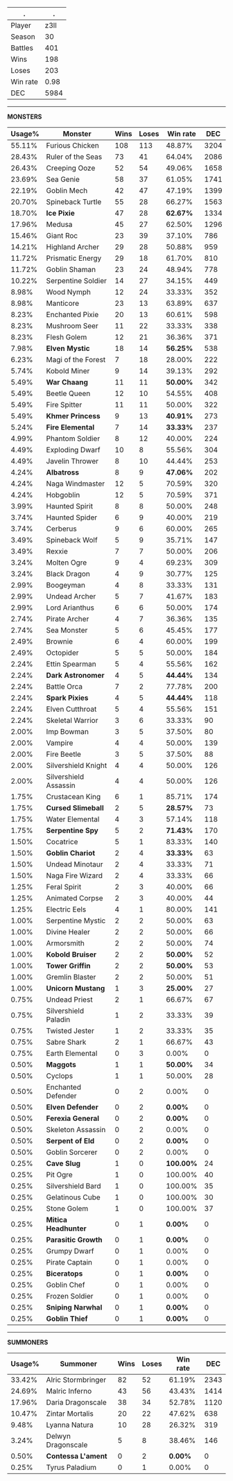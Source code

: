 .|.
|-|-
Player|z3ll
Season|30
Battles|401
Wins|198
Loses|203
Win rate|0.98
DEC|5984

---
**MONSTERS**

Usage%|Monster|Wins|Loses|Win rate|DEC|
-|-|-|-|-|-|
55.11%|Furious Chicken|108|113|48.87%|3204|
28.43%|Ruler of the Seas|73|41|64.04%|2086|
26.43%|Creeping Ooze|52|54|49.06%|1658|
23.69%|Sea Genie|58|37|61.05%|1741|
22.19%|Goblin Mech|42|47|47.19%|1399|
20.70%|Spineback Turtle|55|28|66.27%|1563|
18.70%|**Ice Pixie**|47|28|**62.67%**|1334|
17.96%|Medusa|45|27|62.50%|1296|
15.46%|Giant Roc|23|39|37.10%|786|
14.21%|Highland Archer|29|28|50.88%|959|
11.72%|Prismatic Energy|29|18|61.70%|810|
11.72%|Goblin Shaman|23|24|48.94%|778|
10.22%|Serpentine Soldier|14|27|34.15%|449|
8.98%|Wood Nymph|12|24|33.33%|352|
8.98%|Manticore|23|13|63.89%|637|
8.23%|Enchanted Pixie|20|13|60.61%|598|
8.23%|Mushroom Seer|11|22|33.33%|338|
8.23%|Flesh Golem|12|21|36.36%|371|
7.98%|**Elven Mystic**|18|14|**56.25%**|538|
6.23%|Magi of the Forest|7|18|28.00%|222|
5.74%|Kobold Miner|9|14|39.13%|292|
5.49%|**War Chaang**|11|11|**50.00%**|342|
5.49%|Beetle Queen|12|10|54.55%|408|
5.49%|Fire Spitter|11|11|50.00%|322|
5.49%|**Khmer Princess**|9|13|**40.91%**|273|
5.24%|**Fire Elemental**|7|14|**33.33%**|237|
4.99%|Phantom Soldier|8|12|40.00%|224|
4.49%|Exploding Dwarf|10|8|55.56%|304|
4.49%|Javelin Thrower|8|10|44.44%|253|
4.24%|**Albatross**|8|9|**47.06%**|202|
4.24%|Naga Windmaster|12|5|70.59%|320|
4.24%|Hobgoblin|12|5|70.59%|371|
3.99%|Haunted Spirit|8|8|50.00%|248|
3.74%|Haunted Spider|6|9|40.00%|219|
3.74%|Cerberus|9|6|60.00%|265|
3.49%|Spineback Wolf|5|9|35.71%|147|
3.49%|Rexxie|7|7|50.00%|206|
3.24%|Molten Ogre|9|4|69.23%|309|
3.24%|Black Dragon|4|9|30.77%|125|
2.99%|Boogeyman|4|8|33.33%|131|
2.99%|Undead Archer|5|7|41.67%|183|
2.99%|Lord Arianthus|6|6|50.00%|174|
2.74%|Pirate Archer|4|7|36.36%|135|
2.74%|Sea Monster|5|6|45.45%|177|
2.49%|Brownie|6|4|60.00%|199|
2.49%|Octopider|5|5|50.00%|184|
2.24%|Ettin Spearman|5|4|55.56%|162|
2.24%|**Dark Astronomer**|4|5|**44.44%**|134|
2.24%|Battle Orca|7|2|77.78%|200|
2.24%|**Spark Pixies**|4|5|**44.44%**|118|
2.24%|Elven Cutthroat|5|4|55.56%|151|
2.24%|Skeletal Warrior|3|6|33.33%|90|
2.00%|Imp Bowman|3|5|37.50%|80|
2.00%|Vampire|4|4|50.00%|139|
2.00%|Fire Beetle|3|5|37.50%|88|
2.00%|Silvershield Knight|4|4|50.00%|126|
2.00%|Silvershield Assassin|4|4|50.00%|126|
1.75%|Crustacean King|6|1|85.71%|174|
1.75%|**Cursed Slimeball**|2|5|**28.57%**|73|
1.75%|Water Elemental|4|3|57.14%|118|
1.75%|**Serpentine Spy**|5|2|**71.43%**|170|
1.50%|Cocatrice|5|1|83.33%|140|
1.50%|**Goblin Chariot**|2|4|**33.33%**|63|
1.50%|Undead Minotaur|2|4|33.33%|71|
1.50%|Naga Fire Wizard|2|4|33.33%|66|
1.25%|Feral Spirit|2|3|40.00%|66|
1.25%|Animated Corpse|2|3|40.00%|44|
1.25%|Electric Eels|4|1|80.00%|141|
1.00%|Serpentine Mystic|2|2|50.00%|63|
1.00%|Divine Healer|2|2|50.00%|66|
1.00%|Armorsmith|2|2|50.00%|74|
1.00%|**Kobold Bruiser**|2|2|**50.00%**|52|
1.00%|**Tower Griffin**|2|2|**50.00%**|53|
1.00%|Gremlin Blaster|2|2|50.00%|51|
1.00%|**Unicorn Mustang**|1|3|**25.00%**|27|
0.75%|Undead Priest|2|1|66.67%|67|
0.75%|Silvershield Paladin|1|2|33.33%|39|
0.75%|Twisted Jester|1|2|33.33%|35|
0.75%|Sabre Shark|2|1|66.67%|43|
0.75%|Earth Elemental|0|3|0.00%|0|
0.50%|**Maggots**|1|1|**50.00%**|34|
0.50%|Cyclops|1|1|50.00%|28|
0.50%|Enchanted Defender|0|2|0.00%|0|
0.50%|**Elven Defender**|0|2|**0.00%**|0|
0.50%|**Ferexia General**|0|2|**0.00%**|0|
0.50%|Skeleton Assassin|0|2|0.00%|0|
0.50%|**Serpent of Eld**|0|2|**0.00%**|0|
0.50%|Goblin Sorcerer|0|2|0.00%|0|
0.25%|**Cave Slug**|1|0|**100.00%**|24|
0.25%|Pit Ogre|1|0|100.00%|40|
0.25%|Silvershield Bard|1|0|100.00%|35|
0.25%|Gelatinous Cube|1|0|100.00%|30|
0.25%|Stone Golem|1|0|100.00%|37|
0.25%|**Mitica Headhunter**|0|1|**0.00%**|0|
0.25%|**Parasitic Growth**|0|1|**0.00%**|0|
0.25%|Grumpy Dwarf|0|1|0.00%|0|
0.25%|Pirate Captain|0|1|0.00%|0|
0.25%|**Biceratops**|0|1|**0.00%**|0|
0.25%|Goblin Chef|0|1|0.00%|0|
0.25%|Frozen Soldier|0|1|0.00%|0|
0.25%|**Sniping Narwhal**|0|1|**0.00%**|0|
0.25%|**Goblin Thief**|0|1|**0.00%**|0|

---
**SUMMONERS**

Usage%|Summoner|Wins|Loses|Win rate|DEC|
-|-|-|-|-|-|
33.42%|Alric Stormbringer|82|52|61.19%|2343|
24.69%|Malric Inferno|43|56|43.43%|1414|
17.96%|Daria Dragonscale|38|34|52.78%|1120|
10.47%|Zintar Mortalis|20|22|47.62%|638|
9.48%|Lyanna Natura|10|28|26.32%|319|
3.24%|Delwyn Dragonscale|5|8|38.46%|146|
0.50%|**Contessa L'ament**|0|2|**0.00%**|0|
0.25%|Tyrus Paladium|0|1|0.00%|0|
